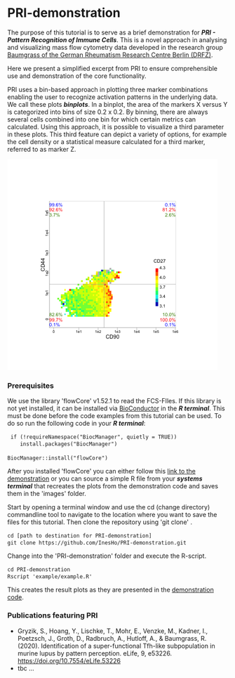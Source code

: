 # PRI-demonstration

The purpose of this tutorial is to serve as a brief demonstration for ***PRI - Pattern Recognition of Immune Cells***. This is a novel approach in analysing and visualizing mass flow cytometry data developed in the research group [Baumgrass of the German Rheumatism Research Centre Berlin (DRFZ)](https://www.drfz.de/en/forschung/pb1/ag/signaltransduktion/).

Here we present a simplified excerpt from PRI to ensure comprehensible use and demonstration of the core functionality. 

PRI uses a bin-based approach in plotting three marker combinations enabling the user to recognize activation patterns in the underlying data. We call these plots ***binplots***. In a binplot, the area of the markers X versus Y is categorized into bins of size 0.2 x 0.2. By binning, there are always several cells combined into one bin for which certain metrics can calculated. Using this approach, it is possible to visualize a third parameter in these plots. This third feature can depict a variety of options, for example the cell density or a statistical measure calculated for a third marker, referred to as marker Z. 

![plot](https://github.com/InesHo/PRI-demonstration/blob/main/images/general_example.png)



### Prerequisites
We use the library 'flowCore' v1.52.1 to read the FCS-FIles. If this library is not yet installed, it can be installed via [BioConductor](https://www.bioconductor.org/packages/release/bioc/html/flowCore.html) in the ***R terminal***. This must be done before the code examples from this tutorial can be used.
To do so run the following code in your ***R terminal***:

```
 if (!requireNamespace("BiocManager", quietly = TRUE))
    install.packages("BiocManager")

BiocManager::install("flowCore")
```

After you installed 'flowCore' you can either follow this [link to the demonstration](http://htmlpreview.github.io/?https://github.com/InesHo/Pri-demonstration/blob/master/code/demonstration_code.html) or you can source a simple R file from your ***systems terminal*** that recreates the plots from the demonstration code and saves them in the 'images' folder. 

Start by opening a terminal window and use the cd (change directory) commandline tool to navigate to the location where you want to save the files for this tutorial. Then clone the repository using 'git clone' . 

```
cd [path to destination for PRI-demonstration]
git clone https://github.com/InesHo/PRI-demonstration.git
```

Change into the 'PRI-demonstration' folder and execute the R-script.

```
cd PRI-demonstration
Rscript 'example/example.R'
```

This creates the result plots as they are presented in the [demonstration code](http://htmlpreview.github.io/?https://github.com/InesHo/Pri-demonstration/blob/master/code/demonstration_code.html). 



### Publications featuring PRI
- Gryzik, S., Hoang, Y., Lischke, T., Mohr, E., Venzke, M., Kadner, I., Poetzsch, J., Groth, D., Radbruch, A., Hutloff, A., & Baumgrass, R. (2020). Identification of a super-functional Tfh-like subpopulation in murine lupus by pattern perception. eLife, 9, e53226. https://doi.org/10.7554/eLife.53226
- tbc ...

